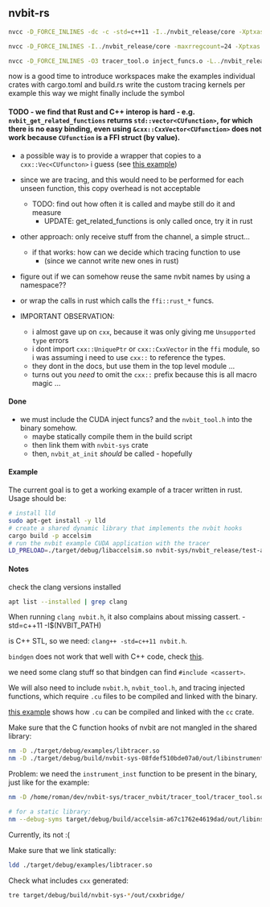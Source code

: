 ## nvbit-rs

```bash
nvcc -D_FORCE_INLINES -dc -c -std=c++11 -I../nvbit_release/core -Xptxas -cloning=no -Xcompiler -w  -O3 -Xcompiler -fPIC tracer_tool.cu -o tracer_tool.o

nvcc -D_FORCE_INLINES -I../nvbit_release/core -maxrregcount=24 -Xptxas -astoolspatch --keep-device-functions -c inject_funcs.cu -o inject_funcs.o

nvcc -D_FORCE_INLINES -O3 tracer_tool.o inject_funcs.o -L../nvbit_release/core -lnvbit -lcuda -shared -o tracer_tool.so
```

now is a good time to introduce workspaces
make the examples individual crates with cargo.toml and build.rs
write the custom tracing kernels per example 
this way we might finally include the symbol


#### TODO - we find that Rust and C++ interop is hard - e.g. `nvbit_get_related_functions` returns `std::vector<CUfunction>`, for which there is no easy binding, even using `&cxx::CxxVector<CUfunction>` does not work because `CUfunction` is a FFI struct (by value).
  - a possible way is to provide a wrapper that copies to a `cxx::Vec<CUfuncton>` i guess (see [this example](https://github.com/dtolnay/cxx/blob/master/book/src/binding/vec.md#example))
  - since we are tracing, and this would need to be performed for each unseen function, this copy overhead is not acceptable
    - TODO: find out how often it is called and maybe still do it and measure
      - UPDATE: get_related_functions is only called once, try it in rust

- other approach: only receive stuff from the channel, a simple struct...
  - if that works: how can we decide which tracing function to use
    - (since we cannot write new ones in rust)

- figure out if we can somehow reuse the same nvbit names by using a namespace??
- or wrap the calls in rust which calls the `ffi::rust_*` funcs.

- IMPORTANT OBSERVATION:
  - i almost gave up on `cxx`, because it was only giving me `Unsupported type` errors
  - i dont import `cxx::UniquePtr` or `cxx::CxxVector` in the `ffi` module, 
    so i was assuming i need to use `cxx::` to reference the types.
  - they dont in the docs, but use them in the top level module ...
  - turns out you *need* to omit the `cxx::` prefix because this is all macro magic ...

#### Done
- we must include the CUDA inject funcs? and the `nvbit_tool.h` into the binary somehow.
  - maybe statically compile them in the build script
  - then link them with `nvbit-sys` crate
  - then, `nvbit_at_init` _should_ be called - hopefully

#### Example

The current goal is to get a working example of a tracer written in rust.
Usage should be:
```bash
# install lld
sudo apt-get install -y lld
# create a shared dynamic library that implements the nvbit hooks
cargo build -p accelsim
# run the nvbit example CUDA application with the tracer
LD_PRELOAD=./target/debug/libaccelsim.so nvbit-sys/nvbit_release/test-apps/vectoradd/vectoradd
```

#### Notes

check the clang versions installed
```bash
apt list --installed | grep clang
```

When running `clang nvbit.h`, it also complains about missing cassert.
-std=c++11 
-I$(NVBIT_PATH)

<cassert> is C++ STL, so we need: `clang++ -std=c++11 nvbit.h`.

`bindgen` does not work that well with C++ code, check [this](https://rust-lang.github.io/rust-bindgen/cpp.html).

we need some clang stuff so that bindgen can find `#include <cassert>`.

We will also need to include `nvbit.h`, `nvbit_tool.h`, and tracing injected functions, which require `.cu` files to be compiled and linked with the binary.

[this example](https://github.com/termoshtt/link_cuda_kernel) shows how `.cu` can be compiled and linked with the `cc` crate.

Make sure that the C function hooks of nvbit are not mangled in the shared library:
```bash
nm -D ./target/debug/examples/libtracer.so
nm -D ./target/debug/build/nvbit-sys-08fdef510bde07a0/out/libinstrumentation.a
```

Problem: we need the `instrument_inst` function to be present in the binary, just like
for the example:
```bash
nm -D /home/roman/dev/nvbit-sys/tracer_nvbit/tracer_tool/tracer_tool.so | grep instrument

# for a static library:
nm --debug-syms target/debug/build/accelsim-a67c1762e4619dad/out/libinstrumentation.a | grep instrument
```
Currently, its not :(

Make sure that we link statically:
```bash
ldd ./target/debug/examples/libtracer.so
```

Check what includes `cxx` generated:
```bash
tre target/debug/build/nvbit-sys-*/out/cxxbridge/
```
